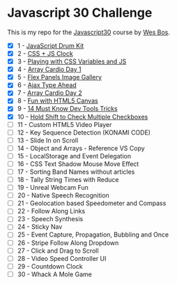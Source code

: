 # Javascript 30 Challenge
This is my repo for the [Javascript30](https://javascript30.com/) course by [Wes Bos](https://github.com/wesbos).

- [x] 1 - [JavaScript Drum Kit](https://github.com/forral/javascript30-challenge/tree/master/01-js-drum-kit)
- [x] 2 - [CSS + JS Clock](https://github.com/forral/javascript30-challenge/tree/master/02-css-js-clock)
- [x] 3 - [Playing with CSS Variables and JS](https://github.com/forral/javascript30-challenge/tree/master/03-playing-css-variables-js)
- [x] 4 - [Array Cardio Day 1](https://github.com/forral/javascript30-challenge/tree/master/04-array-cardio-day-1)
- [x] 5 - [Flex Panels Image Gallery](https://github.com/forral/javascript30-challenge/blob/master/05-flex-panels-image-gallery/index.html)
- [x] 6 - [Ajax Type Ahead](https://github.com/forral/javascript30-challenge/tree/master/06-ajax-type-ahead)
- [x] 7 - [Array Cardio Day 2](https://github.com/forral/javascript30-challenge/tree/master/07-array-cardio-day-2)
- [x] 8 - [Fun with HTML5 Canvas](https://github.com/forral/javascript30-challenge/tree/master/08-fun-with-html5-canvas)
- [x] 9 - [14 Must Know Dev Tools Tricks](https://github.com/forral/javascript30-challenge/tree/master/09-14-must-know-dev-tools-tricks)
- [x] 10 - [Hold Shift to Check Multiple Checkboxes](https://github.com/forral/javascript30-challenge/tree/master/10-hold-shift-to-check-multiple-checkboxes)
- [ ] 11 - Custom HTML5 Video Player
- [ ] 12 - Key Sequence Detection (KONAMI CODE)
- [ ] 13 - Slide In on Scroll
- [ ] 14 - Object and Arrays - Reference VS Copy
- [ ] 15 - LocalStorage and Event Delegation
- [ ] 16 - CSS Text Shadow Mouse Move Effect
- [ ] 17 - Sorting Band Names without articles
- [ ] 18 - Tally String Times with Reduce
- [ ] 19 - Unreal Webcam Fun
- [ ] 20 - Native Speech Recognition
- [ ] 21 - Geolocation based Speedometer and Compass
- [ ] 22 - Follow Along Links
- [ ] 23 - Speech Synthesis
- [ ] 24 - Sticky Nav
- [ ] 25 - Event Capture, Propagation, Bubbling and Once
- [ ] 26 - Stripe Follow Along Dropdown
- [ ] 27 - Click and Drag to Scroll
- [ ] 28 - Video Speed Controller UI
- [ ] 29 - Countdown Clock
- [ ] 30 - Whack A Mole Game